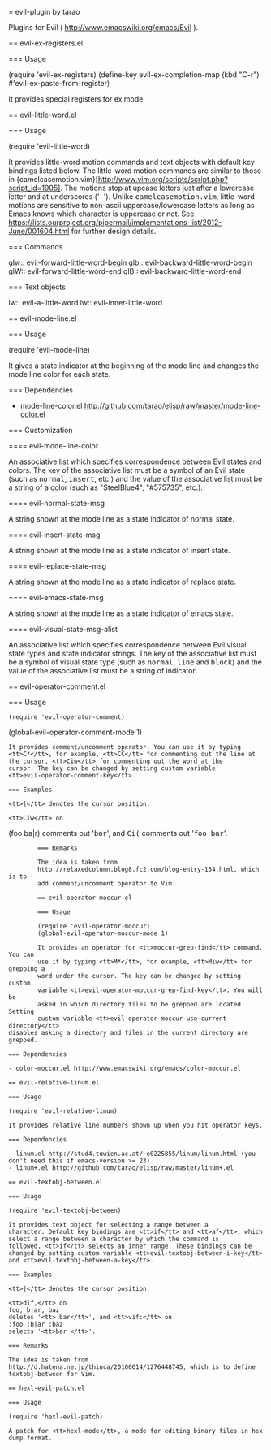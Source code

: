 = evil-plugin by tarao

Plugins for Evil ( http://www.emacswiki.org/emacs/Evil ).

== evil-ex-registers.el

=== Usage

(require 'evil-ex-registers)
(define-key evil-ex-completion-map (kbd "C-r") #'evil-ex-paste-from-register)

It provides special registers for ex mode.

== evil-little-word.el

=== Usage

(require 'evil-little-word)

It provides little-word motion commands and text objects with default
key bindings listed below.  The little-word motion commands are
similar to those in
{camelcasemotion.vim}[http://www.vim.org/scripts/script.php?script_id=1905].
The motions stop at upcase letters just after a lowercase letter and
at underscores ('<tt>_</tt>').  Unlike <tt>camelcasemotion.vim</tt>,
   little-word motions are sensitive to non-ascii uppercase/lowercase
   letters as long as Emacs knows which character is uppercase or not.
   See
   https://lists.ourproject.org/pipermail/implementations-list/2012-June/001604.html
   for further design details.

   === Commands

   glw:: evil-forward-little-word-begin
   glb:: evil-backward-little-word-begin
   glW:: evil-forward-little-word-end
   glB:: evil-backward-little-word-end

   === Text objects

   lw:: evil-a-little-word
   lw:: evil-inner-little-word

   == evil-mode-line.el

   === Usage

   (require 'evil-mode-line)

   It gives a state indicator at the beginning of the mode line and
   changes the mode line color for each state.

   === Dependencies

   - mode-line-color.el http://github.com/tarao/elisp/raw/master/mode-line-color.el

   === Customization

   ==== evil-mode-line-color

   An associative list which specifies correspondence between Evil states
   and colors. The key of the associative list must be a symbol of an
   Evil state (such as <tt>normal</tt>, <tt>insert</tt>, etc.) and the
   value of the associative list must be a string of a color (such as
           "SteelBlue4", "#575735", etc.).

   ==== evil-normal-state-msg

   A string shown at the mode line as a state indicator of normal state.

   ==== evil-insert-state-msg

   A string shown at the mode line as a state indicator of insert state.

   ==== evil-replace-state-msg

   A string shown at the mode line as a state indicator of replace state.

   ==== evil-emacs-state-msg

   A string shown at the mode line as a state indicator of emacs state.

   ==== evil-visual-state-msg-alist

   An associative list which specifies correspondence between Evil visual
   state types and state indicator strings. The key of the associative
   list must be a symbol of visual state type (such as <tt>normal</tt>,
           <tt>line</tt> and <tt>block</tt>) and the value of the associative
   list must be a string of indicator.

   == evil-operator-comment.el

   === Usage

    (require 'evil-operator-comment)
(global-evil-operator-comment-mode 1)

    It provides comment/uncomment operator. You can use it by typing
    <tt>C*</tt>, for example, <tt>CC</tt> for commenting out the line at
    the cursor, <tt>Ciw</tt> for commenting out the word at the
    cursor. The key can be changed by setting custom variable
    <tt>evil-operator-comment-key</tt>.

    === Examples

    <tt>|</tt> denotes the cursor position.

    <tt>Ciw</tt> on
(foo ba|r)
    comments out '<tt>bar</tt>', and <tt>Ci(</tt> comments out '<tt>foo bar</tt>'.

            === Remarks

            The idea is taken from
            http://relaxedcolumn.blog8.fc2.com/blog-entry-154.html, which is to
            add comment/uncomment operator to Vim.

            == evil-operator-moccur.el

            === Usage

            (require 'evil-operator-moccur)
            (global-evil-operator-moccur-mode 1)

            It provides an operator for <tt>moccur-grep-find</tt> command. You can
            use it by typing <tt>M*</tt>, for example, <tt>Miw</tt> for grepping a
            word under the cursor. The key can be changed by setting custom
            variable <tt>evil-operator-moccur-grep-find-key</tt>. You will be
            asked in which directory files to be grepped are located. Setting
            custom variable <tt>evil-operator-moccur-use-current-directory</tt>
    disables asking a directory and files in the current directory are
    grepped.

    === Dependencies

    - color-moccur.el http://www.emacswiki.org/emacs/color-moccur.el

    == evil-relative-linum.el

    === Usage

    (require 'evil-relative-linum)

    It provides relative line numbers shown up when you hit operator keys.

    === Dependencies

    - linum.el http://stud4.tuwien.ac.at/~e0225855/linum/linum.html (you don't need this if emacs-version >= 23)
    - linum+.el http://github.com/tarao/elisp/raw/master/linum+.el

    == evil-textobj-between.el

    === Usage

    (require 'evil-textobj-between)

    It provides text object for selecting a range between a
    character. Default key bindings are <tt>if</tt> and <tt>af</tt>, which
    select a range between a character by which the command is
    followed. <tt>if</tt> selects an inner range. These bindings can be
    changed by setting custom variable <tt>evil-textobj-between-i-key</tt>
    and <tt>evil-textobj-between-a-key</tt>.

    === Examples

    <tt>|</tt> denotes the cursor position.

    <tt>dif,</tt> on
    foo, b|ar, baz
    deletes '<tt> bar</tt>', and <tt>vif:</tt> on
    :foo :b|ar :baz
    selects '<tt>bar </tt>'.

    === Remarks

    The idea is taken from
    http://d.hatena.ne.jp/thinca/20100614/1276448745, which is to define
    textobj-between for Vim.

    == hexl-evil-patch.el

    === Usage

    (require 'hexl-evil-patch)

    A patch for <tt>hexl-mode</tt>, a mode for editing binary files in hex
    dump format.
